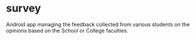 # survey
Android app managing the feedback collected from various students on the opinions based on the School or College faculties.

